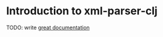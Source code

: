 # Introduction to xml-parser-clj

TODO: write [great documentation](http://jacobian.org/writing/what-to-write/)
